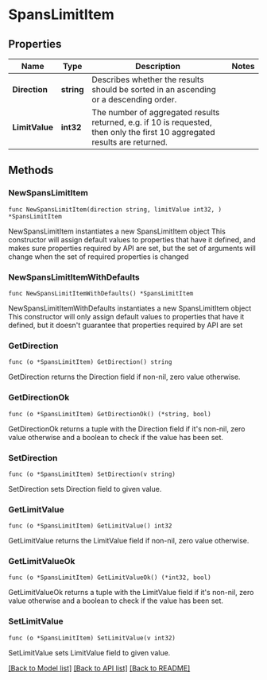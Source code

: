 # SpansLimitItem

## Properties

Name | Type | Description | Notes
------------ | ------------- | ------------- | -------------
**Direction** | **string** | Describes whether the results should be sorted in an ascending or a descending order. | 
**LimitValue** | **int32** | The number of aggregated results returned, e.g. if 10 is requested, then only the first 10 aggregated results are returned.  | 

## Methods

### NewSpansLimitItem

`func NewSpansLimitItem(direction string, limitValue int32, ) *SpansLimitItem`

NewSpansLimitItem instantiates a new SpansLimitItem object
This constructor will assign default values to properties that have it defined,
and makes sure properties required by API are set, but the set of arguments
will change when the set of required properties is changed

### NewSpansLimitItemWithDefaults

`func NewSpansLimitItemWithDefaults() *SpansLimitItem`

NewSpansLimitItemWithDefaults instantiates a new SpansLimitItem object
This constructor will only assign default values to properties that have it defined,
but it doesn't guarantee that properties required by API are set

### GetDirection

`func (o *SpansLimitItem) GetDirection() string`

GetDirection returns the Direction field if non-nil, zero value otherwise.

### GetDirectionOk

`func (o *SpansLimitItem) GetDirectionOk() (*string, bool)`

GetDirectionOk returns a tuple with the Direction field if it's non-nil, zero value otherwise
and a boolean to check if the value has been set.

### SetDirection

`func (o *SpansLimitItem) SetDirection(v string)`

SetDirection sets Direction field to given value.


### GetLimitValue

`func (o *SpansLimitItem) GetLimitValue() int32`

GetLimitValue returns the LimitValue field if non-nil, zero value otherwise.

### GetLimitValueOk

`func (o *SpansLimitItem) GetLimitValueOk() (*int32, bool)`

GetLimitValueOk returns a tuple with the LimitValue field if it's non-nil, zero value otherwise
and a boolean to check if the value has been set.

### SetLimitValue

`func (o *SpansLimitItem) SetLimitValue(v int32)`

SetLimitValue sets LimitValue field to given value.



[[Back to Model list]](../README.md#documentation-for-models) [[Back to API list]](../README.md#documentation-for-api-endpoints) [[Back to README]](../README.md)


